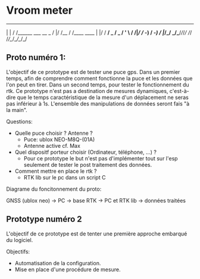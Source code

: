 # Vroom meter
  _   __                      __  ___    __         
 | | / /______  ___  __ _    /  |/  /__ / /____ ____
 | |/ / __/ _ \/ _ \/  ' \  / /|_/ / -_) __/ -_) __/
 |___/_/  \___/\___/_/_/_/ /_/  /_/\__/\__/\__/_/   
                                                    

## Proto numéro 1:

L'objectif de ce prototype est de tester une puce gps. Dans un premier temps,
afin de comprendre comment fonctionne la puce et les données que l'on peut en
tirer. Dans un second temps, pour tester le fonctionnement du rtk.
Ce prototype n'est pas a destination de mesures dynamiques, c'est-à-dire que le
temps caractéristique de la mesure d'un déplacement ne seras pas inférieur à
1s.
L'ensemble des manipulations de données seront fais "à la main".

Questions:
 - Quelle puce choisir ? Antenne ? 
    - Puce: ublox NEO-M8Q-(01A)
    - Antenne active cf. Max
 - Quel dispositf porteur choisir (Ordinateur, téléphone, ...) ?
    - Pour ce prototype le but n'est pas d'implémenter tout sur l'esp seulement
      de tester le post traitement des données.
 - Comment mettre en place le rtk ?
    - RTK lib sur le pc dans un script C

Diagrame du foncitonnement du proto:

GNSS (ublox neo) -> PC -> base RTK -> PC et RTK lib -> données traitées

## Prototype numéro 2 

L'objectif de ce prototype est de tenter une première approche embarqué du
logiciel. 

Objectifs:
 - Automatisation de la configuration. 
 - Mise en place d'une procédure de mesure.

